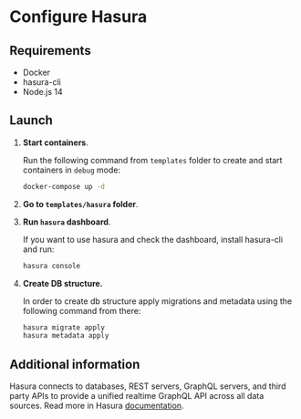 # Configure Hasura
## Requirements

- Docker
- hasura-cli
- Node.js 14

## Launch

1. **Start containers**.
   
   Run the following command from `templates` folder to create and start containers in `debug` mode:
   ```bash
   docker-compose up -d
   ```
3. **Go to `templates/hasura` folder**.
4. **Run `hasura` dashboard**.
   
   If you want to use hasura and check the dashboard, install hasura-cli and run:
   ```bash
   hasura console
   ```
5. **Create DB structure.** 
 
   In order to create db structure apply migrations and metadata using the following command from there:

   ```bash
   hasura migrate apply
   hasura metadata apply
   ```
   
## Additional information
Hasura connects to databases, REST servers, GraphQL servers, and third party APIs to provide a unified realtime GraphQL API across all data sources. Read more in Hasura [documentation](https://hasura.io/docs/latest/graphql/core/).
